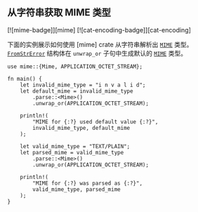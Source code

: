 ## 从字符串获取 MIME 类型

[![mime-badge]][mime] [![cat-encoding-badge]][cat-encoding]

下面的实例展示如何使用 [mime] crate 从字符串解析出 [`MIME`] 类型。[`FromStrError`] 结构体在 `unwrap_or` 子句中生成默认的 [`MIME`] 类型。

```rust,edition2018
use mime::{Mime, APPLICATION_OCTET_STREAM};

fn main() {
    let invalid_mime_type = "i n v a l i d";
    let default_mime = invalid_mime_type
        .parse::<Mime>()
        .unwrap_or(APPLICATION_OCTET_STREAM);

    println!(
        "MIME for {:?} used default value {:?}",
        invalid_mime_type, default_mime
    );

    let valid_mime_type = "TEXT/PLAIN";
    let parsed_mime = valid_mime_type
        .parse::<Mime>()
        .unwrap_or(APPLICATION_OCTET_STREAM);

    println!(
        "MIME for {:?} was parsed as {:?}",
        valid_mime_type, parsed_mime
    );
}
```

[`FromStrError`]: https://docs.rs/mime/*/mime/struct.FromStrError.html
[`MIME`]: https://docs.rs/mime/*/mime/struct.Mime.html
